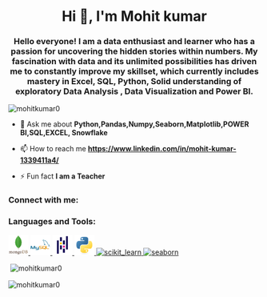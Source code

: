 <h1 align="center">Hi 👋, I'm Mohit kumar</h1>
<h3 align="center">Hello everyone! I am a data enthusiast and learner who has a passion for uncovering the hidden stories within numbers. My fascination with data and its unlimited possibilities has driven me to constantly improve my skillset, which currently includes mastery in Excel, SQL, Python, Solid understanding of exploratory Data Analysis , Data Visualization and Power BI.</h3>

<p align="left"> <img src="https://komarev.com/ghpvc/?username=mohitkumar0&label=Profile%20views&color=0e75b6&style=flat" alt="mohitkumar0" /> </p>

- 💬 Ask me about **Python,Pandas,Numpy,Seaborn,Matplotlib,POWER BI,SQL,EXCEL, Snowflake**

- 📫 How to reach me **https://www.linkedin.com/in/mohit-kumar-1339411a4/**

- ⚡ Fun fact **I am a Teacher**

<h3 align="left">Connect with me:</h3>
<p align="left">
</p>

<h3 align="left">Languages and Tools:</h3>
<p align="left"> <a href="https://www.mongodb.com/" target="_blank" rel="noreferrer"> <img src="https://raw.githubusercontent.com/devicons/devicon/master/icons/mongodb/mongodb-original-wordmark.svg" alt="mongodb" width="40" height="40"/> </a> <a href="https://www.mysql.com/" target="_blank" rel="noreferrer"> <img src="https://raw.githubusercontent.com/devicons/devicon/master/icons/mysql/mysql-original-wordmark.svg" alt="mysql" width="40" height="40"/> </a> <a href="https://pandas.pydata.org/" target="_blank" rel="noreferrer"> <img src="https://raw.githubusercontent.com/devicons/devicon/2ae2a900d2f041da66e950e4d48052658d850630/icons/pandas/pandas-original.svg" alt="pandas" width="40" height="40"/> </a> <a href="https://www.python.org" target="_blank" rel="noreferrer"> <img src="https://raw.githubusercontent.com/devicons/devicon/master/icons/python/python-original.svg" alt="python" width="40" height="40"/> </a> <a href="https://scikit-learn.org/" target="_blank" rel="noreferrer"> <img src="https://upload.wikimedia.org/wikipedia/commons/0/05/Scikit_learn_logo_small.svg" alt="scikit_learn" width="40" height="40"/> </a> <a href="https://seaborn.pydata.org/" target="_blank" rel="noreferrer"> <img src="https://seaborn.pydata.org/_images/logo-mark-lightbg.svg" alt="seaborn" width="40" height="40"/> </a> </p>

<p>&nbsp;<img align="center" src="https://github-readme-stats.vercel.app/api?username=mohitkumar0&show_icons=true&locale=en" alt="mohitkumar0" /></p>

<p><img align="center" src="https://github-readme-streak-stats.herokuapp.com/?user=mohitkumar0&" alt="mohitkumar0" /></p>

